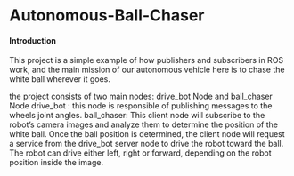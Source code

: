 # Autonomous-Ball-Chaser
#### Introduction
This project is a simple example of how publishers and subscribers in ROS work, and the main mission of our autonomous vehicle here is to chase the white ball wherever it goes.

the project consists of two main nodes: drive_bot Node and ball_chaser Node
drive_bot : this node is responsible of publishing messages to the wheels joint angles.
ball_chaser: This client node will subscribe to the robot’s camera images and analyze them to determine the position of the white ball. Once the ball position is determined, the client node will request a service from the drive_bot server node to drive the robot toward the ball. The robot can drive either left, right or forward, depending on the robot position inside the image.
 
